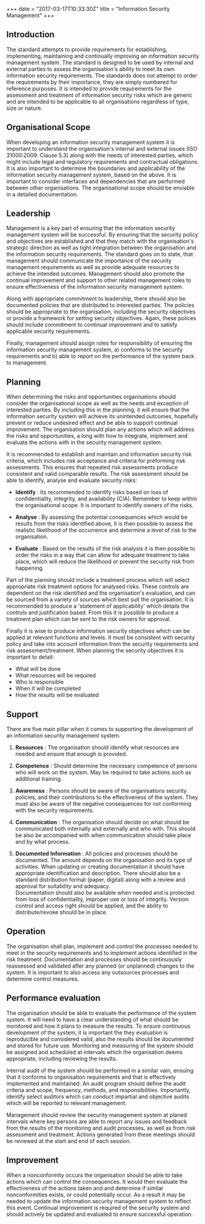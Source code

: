 +++
date = "2017-03-17T10:33:30Z"
title = "Information Security Management"
+++

## Introduction

The standard attempts to provide requirements for establishing, implementing, maintaining and continually improving an information security management system. The standard is designed to be used by internal and external parties to assess the organisation's ability to meet its own information security requirements. The standards does not attempt to order the requirements by their importance, they are simply numbered for reference purposes. It is intended to provide requirements for the assessment and treatment of information security risks which are generic and are intended to be applicable to all organisations regardless of type, size or nature. 

## Organisational Scope

When developing an information security management system it is important to understand the organisation's internal and external issues (ISO 31000:2009. Clause 5.3) along with the needs of interested parties, which might include legal and regulatory requirements and contractual obligations. It is also important to determine the boundaries and applicability of the information security management system, based on the above. It is important to consider interfaces and dependencies that are performed between other organisations. The organisational scope should be enviable in a detailed documentation. 

## Leadership

Management is a key part of ensuring that the information security management system will be successful. By ensuring that the security policy and objectives are established and that they match with the organisation's strategic direction as well as tight integration between the organisation and the information security requirements. The standard goes on to state, that management should communicate the importance of the security management requirements as well as provide adequate resources to achieve the intended outcomes. Management should also promote the continual improvement and support to other related management roles to ensure effectiveness of the information security management system. 

Along with appropriate commitment to leadership, there should also be documented policies that are distributed to interested parties. The policies should be appropriate to the organisation, including the security objectives or provide a framework for setting security objectives. Again, these polices should include commitment to continual improvement and to satisfy applicable security requirements. 

Finally, management should assign roles for responsibility of ensuring the information security management system, a) conforms to the security requirements and b) able to report on the performance of the system back to management.

## Planning 

When determining the risks and opportunities organisations should consider the organisational scope as well as the needs and exception of interested parties. By including this in the planning, it will ensure that the information security system will achieve its unintended outcomes, hopefully prevent or reduce undesired effect and be able to support continual improvement. The organisation should plan any actions which will address the risks and opportunities, a long with how to integrate, implement and evaluate the actions with in the security management system. 

It is recommended to establish and maintain and information security risk criteria, which includes risk acceptance and criteria for preforming risk assessments. This ensures that repeated risk assessments produce consistent and valid comparable results. The risk assessment should be able to identify, analyse and evaluate security risks: 

- **Identify** : 
        Its recommended to identify risks based on loss of confidentiality, integrity, and availability (CIA). Remember to keep within the organisational scope. It is important to identify owners of the risks.

- **Analyse** :
        By assessing the potential consequences which would be results from the risks identified above, it is then possible to assess the realistic likelihood of the occurrence and determine a level of risk to the organisation. 

- **Evaluate** :
        Based on the results of the risk analysis it is then possible to order the risks in a way that can allow for adequate treatment to take place, which will reduce the likelihood or prevent the security risk from happening.

Part of the planning should include a treatment process which will select appropriate risk treatment options for analysed risks. These controls are dependent on the risk identified and the organisation's evaluation, and can be sourced from a variety of sources which best suit the organisation. It is recommended to produce a 'statement of applicability' which details the controls and justification based. From this it is possible to produce a treatment plan which can be sent to the risk owners for approval.

Finally it is wise to produce information security objectives which can be applied at relevant functions and levels. It must be consistent with security policy and take into account information from the security requirements and risk assessment/treatment. When planning the security objectives it is important to detail:

- What will be done
- What resources will be required 
- Who is responsible
- When it will be completed
- How the results will be evaluated

## Support

There are five main pillar when it comes to supporting the development of an information security management system.

1. **Resources** :
        The organisation should identify what resources are needed and ensure that enough is provided. 

2. **Competence** :
        Should determine the necessary competence of persons who will work on the system. May be required to take actions such as additional training.

3. **Awareness** :
        Persons should be aware of the organisations security policies, and their contributions to the effectiveness of the system. They must also be aware of the negative consequences for not conforming with the security requirements. 

4. **Communication** :
        The organisation should decide on what should be communicated both internally and externally and who with. This should be also be accompanied with when communication should take place and by what process.

5. **Documented Information** :
        All policies and processes should be documented. The amount depends on the organisation and its type of activities. When updating or creating documentation it should have appropriate identification and description. There should also be a standard distribution format (paper, digital) along with a review and approval for suitability and adequacy.  
        Documentation should also be available when needed and is protected from loss of confidentiality, improper use or loss of integrity. Version control and access right should be applied, and the ability to distribute/revoke should be in place.

## Operation

The organisation shall plan, implement and control the processes needed to meet in the security requirements and to implement actions identified in the risk treatment. Documentation and processes should be continuously reassessed and validated after any planned (or unplanned) changes to the system. It is important to also access any outsources processes and determine control measures. 

## Performance evaluation

The organisation should be able to evaluate the performance of the system system. It will need to have a clear understanding of what should be monitored and how it plans to measure the results. To ensure continuous development of the system, it is important the they evaluation is reproducible and considered valid, also the results should be documented and stored for future use. Monitoring and measuring of the system should be assigned and scheduled at intervals which the organisation deems appropriate, including reviewing the results.  

Internal audit of the system should be performed in a similar vain, ensuing that it conforms to organisation requirements and that is effectively implemented and maintained. An audit program should define the audit criteria and scope, frequency, methods, and responsibilities. Importantly, identify select auditors which can conduct impartial and objective audits which will be reported to relevant management.

Management should review the security management system at planed intervals where key persons are able to report any issues and feedback from the results of the monitoring and audit processes, as well as from risk assessment and treatment. Actions generated from these meetings should be reviewed at the start and end of each session.   

## Improvement 

When a nonconformity occurs the organisation should be able to take actions which can control the consequences. It would then evaluate the effectiveness of the actions taken and and determine if similar nonconformities exists, or could potentially occur. As a result it may be needed to update the information security management system to reflect this event. Continual improvement is required of the security system and should actively be updated and evaluated to ensure successful operation. 
